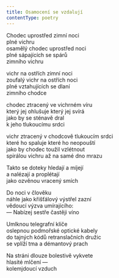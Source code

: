 ```yaml
---
title: Osamocení se vzdalují
contentType: poetry
---
```


<section>

Chodec uprostřed zimní noci  
plné vichru  
osamělý chodec uprostřed noci  
plné sápajících se spárů  
zimního vichru

vichr na ostřích zimní noci  
zoufalý vichr na ostřích noci  
plné vztahujících se dlaní  
zimního chodce

chodec ztracený ve vichrném víru  
který jej ohlušuje který jej svírá  
jako by se sténavě dral  
k jeho tlukoucímu srdci

vichr ztracený v chodcově tlukoucím srdci  
které ho spaluje které ho neopouští  
jako by chodec toužil vzlétnout  
spirálou vichru až na samé dno mrazu

Takto se doteky hledají a míjejí  
a nalézají a proplétají  
jako ozvěnou vracený smích

Do noci v člověku  
náhle jako křišťálový výstřel zazní  
vědoucí výzva umírajícího:  
— Nabízej sestře častěji víno

Umlknou telegrafní klíče  
oslepnou podmořské optické kabely  
do tajných kódů retranslačních družic  
se vplíží tma a démantový prach

Na stráni dlouze bolestivě vykvete  
hlasité mlčení —  
kolemjdoucí vzduch

</section>
